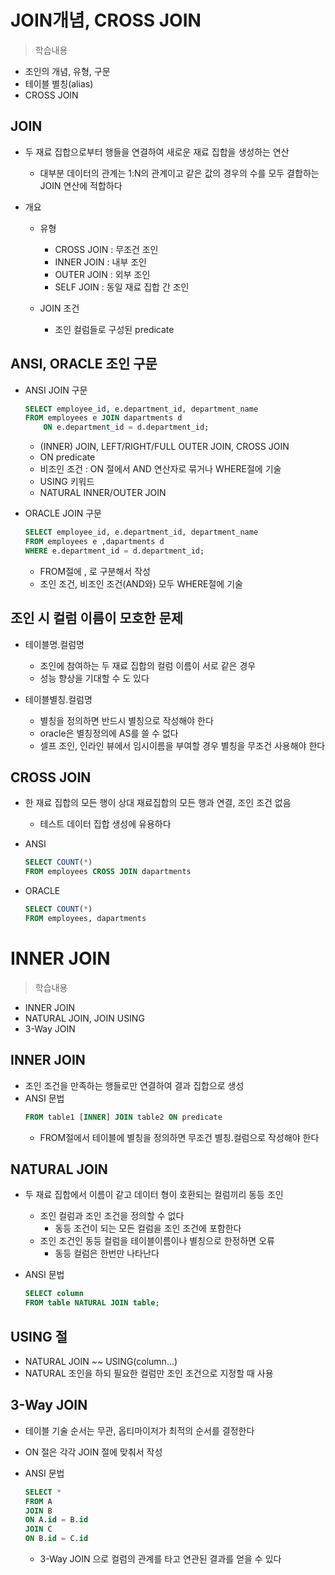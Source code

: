 # JOIN개념, CROSS JOIN
> 학습내용
- 조인의 개념, 유형, 구문
- 테이블 별칭(alias)
- CROSS JOIN

## JOIN
- 두 재료 집합으로부터 행들을 연결하여 새로운 재료 집합을 생성하는 연산
    - 대부분 데이터의 관계는 1:N의 관계이고 같은 값의 경우의 수를 모두 결합하는 JOIN 연산에 적합하다

- 개요
    - 유형
        - CROSS JOIN : 무조건 조인
        - INNER JOIN : 내부 조인
        - OUTER JOIN : 외부 조인
        - SELF JOIN : 동일 재료 집합 간 조인
    
    - JOIN 조건
        - 조인 컬럼들로 구성된 predicate

## ANSI, ORACLE 조인 구문
- ANSI JOIN 구문
    ```sql
    SELECT employee_id, e.department_id, department_name
    FROM employees e JOIN dapartments d
        ON e.department_id = d.department_id;
    ```
    - (INNER) JOIN, LEFT/RIGHT/FULL OUTER JOIN, CROSS JOIN
    -  ON predicate
    - 비조인 조건 : ON 절에서 AND 연산자로 묶거나 WHERE절에 기술
    - USING 키워드
    - NATURAL INNER/OUTER JOIN

- ORACLE JOIN 구문
    ```sql
    SELECT employee_id, e.department_id, department_name
    FROM employees e ,dapartments d
    WHERE e.department_id = d.department_id;
    ```
    - FROM절에 , 로 구분해서 작성
    - 조인 조건, 비조인 조건(AND와) 모두 WHERE절에 기술

## 조인 시 컬럼 이름이 모호한 문제
- 테이블명.컬럼명
    - 조인에 참여하는 두 재료 집합의 컬럼 이름이 서로 같은 경우
    - 성능 향상을 기대할 수 도 있다

- 테이블별칭.컬럼명
    - 별칭을 정의하면 반드시 별칭으로 작성해야 한다
    - oracle은 별칭정의에 AS를 쓸 수 없다
    - 셀프 조인, 인라인 뷰에서 임시이름을 부여할 경우 별칭을 무조건 사용해야 한다

## CROSS JOIN
- 한 재료 집합의 모든 행이 상대 재료집합의 모든 행과 연결, 조인 조건 없음
    - 테스트 데이터 집합 생성에 유용하다

- ANSI
    ```sql
    SELECT COUNT(*)
    FROM employees CROSS JOIN dapartments
    ```

- ORACLE
    ```sql
    SELECT COUNT(*)
    FROM employees, dapartments
    ```
    
# INNER JOIN
> 학습내용
- INNER JOIN
- NATURAL JOIN, JOIN USING
- 3-Way JOIN

## INNER JOIN
- 조인 조건을 만족하는 행들로만 연결하여 결과 집합으로 생성
- ANSI 문법
    ```sql
    FROM table1 [INNER] JOIN table2 ON predicate
    ```
    - FROM절에서 테이블에 별칭을 정의하면 무조건 별칭.컬럼으로 작성해야 한다

## NATURAL JOIN
- 두 재료 집합에서 이름이 같고 데이터 형이 호환되는 컬럼끼리 동등 조인
  - 조인 컬럼과 조인 조건을 정의할 수 없다
    - 동등 조건이 되는 모든 컬럼을 조인 조건에 포함한다
  - 조인 조건인 동등 컬럼을 테이블이름이나 별칭으로 한정하면 오류
    - 동등 컬럼은 한번만 나타난다

- ANSI 문법
  ```sql
  SELECT column 
  FROM table NATURAL JOIN table;
  ```

## USING 절
- NATURAL JOIN ~~ USING(column...)
- NATURAL 조인을 하되 필요한 컬럼만 조인 조건으로 지정할 때 사용
  
## 3-Way JOIN
- 테이블 기술 순서는 무관, 옵티마이저가 최적의 순서를 결정한다
- ON 절은 각각 JOIN 절에 맞춰서 작성

- ANSI 문법
  ```sql
  SELECT *
  FROM A 
  JOIN B 
  ON A.id = B.id
  JOIN C
  ON B.id = C.id
  ```
  - 3-Way JOIN 으로 컬럼의 관계를 타고 연관된 결과를 얻을 수 있다